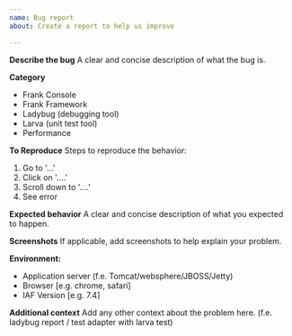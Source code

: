 ```yaml
---
name: Bug report
about: Create a report to help us improve

---
```


**Describe the bug**
A clear and concise description of what the bug is.

**Category**
 - Frank Console
 - Frank Framework
 - Ladybug (debugging tool)
 - Larva (unit test tool)
 - Performance

**To Reproduce**
Steps to reproduce the behavior:
1. Go to '...'
2. Click on '....'
3. Scroll down to '....'
4. See error

**Expected behavior**
A clear and concise description of what you expected to happen.

**Screenshots**
If applicable, add screenshots to help explain your problem.

**Environment:**
 - Application server (f.e. Tomcat/websphere/JBOSS/Jetty)
 - Browser [e.g. chrome, safari]
 - IAF Version [e.g. 7.4]

**Additional context**
Add any other context about the problem here. (f.e. ladybug report / test adapter with larva test) 
